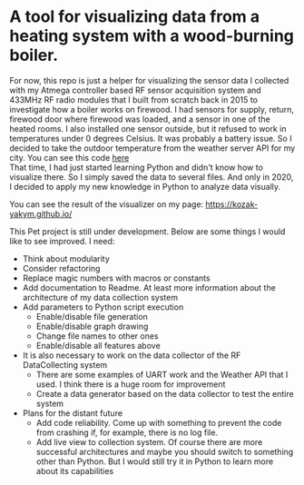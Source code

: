 # A tool for visualizing data from a heating system with a wood-burning boiler.
For now, this repo is just a helper for visualizing the sensor data I collected with my Atmega controller based RF sensor acquisition system and 433MHz RF radio modules that I built from scratch back in 2015 to investigate how a boiler works on firewood. I had sensors for supply, return, firewood door where firewood was loaded, and a sensor in one of the heated rooms. I also installed one sensor outside, but it refused to work in temperatures under 0 degrees Celsius. It was probably a battery issue. So I decided to take the outdoor temperature from the weather server API for my city. You can see this code [here](https://github.com/kozak-yakym/visualisation_tool/tree/main/Python/DCS)         
That time, I had just started learning Python and didn't know how to visualize there. So I simply saved the data to several files. And only in 2020, I decided to apply my new knowledge in Python to analyze data visually.          
     
You can see the result of the visualizer on my page: https://kozak-yakym.github.io/    
         
This Pet project is still under development. Below are some things I would like to see improved.
I need:
* Think about modularity
* Consider refactoring
* Replace magic numbers with macros or constants
* Add documentation to Readme. At least more information about the architecture of my data collection system
* Add parameters to Python script execution
    - Enable/disable file generation
    - Enable/disable graph drawing
    - Change file names to other ones
    - Enable/disable all features above
* It is also necessary to work on the data collector of the RF DataCollecting system
    - There are some examples of UART work and the Weather API that I used. I think there is a huge room for improvement
    - Create a data generator based on the data collector to test the entire system
* Plans for the distant future
    - Add code reliability. Come up with something to prevent the code from crashing if, for example, there is no log file.
    - Add live view to collection system. Of course there are more successful architectures and maybe you should switch to something other than Python. But I would still try it in Python to learn more about its capabilities

